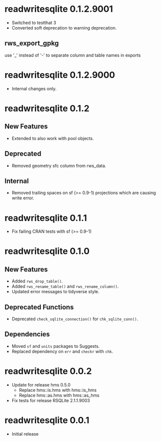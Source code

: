 <!-- NEWS.md is maintained by https://cynkra.github.io/fledge, do not edit -->

# readwritesqlite 0.1.2.9001

- Switched to testthat 3
- Converted soft deprecation to warning deprecation.
## rws_export_gpkg
 use '_' instead of '-' to separate column and table names in exports



# readwritesqlite 0.1.2.9000

- Internal changes only.

# readwritesqlite 0.1.2

## New Features

- Extended to also work with pool objects.

## Deprecated

- Removed geometry sfc column from rws_data.

## Internal

- Removed trailing spaces on sf (>= 0.9-1) projections which are causing write error.

# readwritesqlite 0.1.1

- Fix failing CRAN tests with sf (>= 0.9-1)

# readwritesqlite 0.1.0

## New Features

- Added `rws_drop_table()`.
- Added `rws_rename_table()` and `rws_rename_column()`.
- Updated error messages to tidyverse style.

## Deprecated Functions

- Deprecated `check_sqlite_connection()` for `chk_sqlite_conn()`.

## Dependencies

- Moved `sf` and `units` packages to Suggests.
- Replaced dependency on `err` and `checkr` with `chk`.

# readwritesqlite 0.0.2

- Update for release hms 0.5.0 
    - Replace hms::is.hms with hms::is_hms
    - Replace hms::as.hms with hms::as_hms
- Fix tests for release RSQLite 2.1.1.9003

# readwritesqlite 0.0.1

- Initial release
